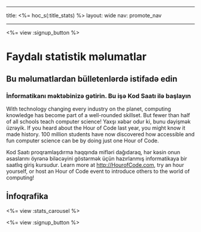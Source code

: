 * * *

title: <%= hoc_s(:title_stats) %> layout: wide nav: promote_nav

* * *

<a id="blurb"></a>

<%= view :signup_button %>

# Faydalı statistik məlumatlar

## Bu məlumatlardan bülletenlərdə istifadə edin

### İnformatikanı məktəbinizə gətirin. Bu işə Kod Saatı ilə başlayın

With technology changing every industry on the planet, computing knowledge has become part of a well-rounded skillset. But fewer than half of all schools teach computer science! Yaxşı xəbər odur ki, bunu dəyişmək üzrəyik. If you heard about the Hour of Code last year, you might know it made history. 100 million students have now discovered how accessible and fun computer science can be by doing just one Hour of Code.

Kod Saatı proqramlaşdırma haqqında mifləri dağıdaraq, hər kəsin onun əsaslarını öyrənə biləcəyini göstərmək üçün hazırlanmış informatikaya bir saatlıq giriş kursudur. Learn more at <http://HourofCode.com>, try an hour yourself, or host an Hour of Code event to introduce others to the world of computing!

<a id="infographics"></a>

## İnfoqrafika

<%= view :stats_carousel %>

<%= view :signup_button %>